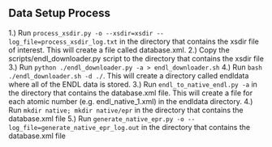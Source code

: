 ## Data Setup Process ##
1.) Run `process_xsdir.py -o --xsdir=xsdir --log_file=process_xsdir_log.txt` in the directory that contains the xsdir file of
interest. This will create a file called database.xml.
2.) Copy the scripts/endl_downloader.py script to the directory that contains
the xsdir file
3.) Run `python ./endl_downloader.py -a > endl_downloader.sh`
4.) Run `bash ./endl_downloader.sh -d ./`. This will create a directory called
endldata where all of the ENDL data is stored.
3.) Run `endl_to_native_endl.py -a` in the directory that contains the
database.xml
file. This will create a file for each atomic number (e.g. endl_native_1.xml)
in the endldata directory.
4.) Run `mkdir native; mkdir native/epr` in the directory that contains the
database.xml file
5.) Run `generate_native_epr.py -o --log_file=generate_native_epr_log.out`
in the directory that contains the database.xml file